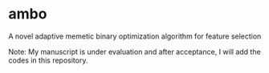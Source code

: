 # ambo
A novel adaptive memetic binary optimization algorithm for feature selection

Note: My manuscript is under evaluation and after acceptance, I will add the codes in this repository. 
